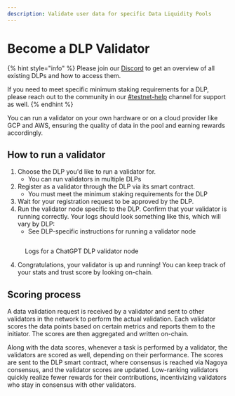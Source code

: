 ```yaml
---
description: Validate user data for specific Data Liquidity Pools
---
```


# Become a DLP Validator

{% hint style="info" %}
Please join our [Discord](https://discord.com/invite/Wv2vtBazMR) to get an overview of all existing DLPs and how to access them.

If you need to meet specific minimum staking requirements for a DLP, please reach out to the community in our [#testnet-help](https://discord.com/channels/1239717483536187504/1243719189223571456) channel for support as well.
{% endhint %}

You can run a validator on your own hardware or on a cloud provider like GCP and AWS, ensuring the quality of data in the pool and earning rewards accordingly.&#x20;

## How to run a validator

1. Choose the DLP you'd like to run a validator for.
   * You can run validators in multiple DLPs
2. Register as a validator through the DLP via its smart contract.
   * You must meet the minimum staking requirements for the DLP
3. Wait for your registration request to be approved by the DLP.
4. Run the validator node specific to the DLP. Confirm that your validator is running correctly. Your logs should look something like this, which will vary by DLP:
   * See DLP-specific instructions for running a validator node

<figure><img src="../../.gitbook/assets/Screenshot 2024-05-27 at 1.27.48 PM.png" alt=""><figcaption><p>Logs for a ChatGPT DLP validator node</p></figcaption></figure>

4. Congratulations, your validator is up and running! You can keep track of your stats and trust score by looking on-chain.&#x20;

## Scoring process

A data validation request is received by a validator and sent to other validators in the network to perform the actual validation. Each validator scores the data points based on certain metrics and reports them to the initiator. The scores are then aggregated and written on-chain.&#x20;

Along with the data scores, whenever a task is performed by a validator, the validators are scored as well, depending on their performance. The scores are sent to the DLP smart contract, where consensus is reached via Nagoya consensus, and the validator scores are updated. Low-ranking validators quickly realize fewer rewards for their contributions, incentivizing validators who stay in consensus with other validators.&#x20;

